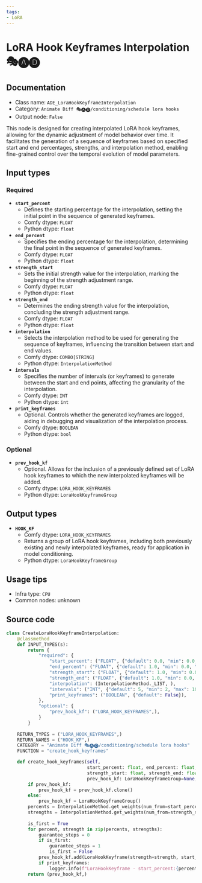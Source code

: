 ```yaml
---
tags:
- LoRA
---
```


# LoRA Hook Keyframes Interpolation 🎭🅐🅓
## Documentation
- Class name: `ADE_LoraHookKeyframeInterpolation`
- Category: `Animate Diff 🎭🅐🅓/conditioning/schedule lora hooks`
- Output node: `False`

This node is designed for creating interpolated LoRA hook keyframes, allowing for the dynamic adjustment of model behavior over time. It facilitates the generation of a sequence of keyframes based on specified start and end percentages, strengths, and interpolation method, enabling fine-grained control over the temporal evolution of model parameters.
## Input types
### Required
- **`start_percent`**
    - Defines the starting percentage for the interpolation, setting the initial point in the sequence of generated keyframes.
    - Comfy dtype: `FLOAT`
    - Python dtype: `float`
- **`end_percent`**
    - Specifies the ending percentage for the interpolation, determining the final point in the sequence of generated keyframes.
    - Comfy dtype: `FLOAT`
    - Python dtype: `float`
- **`strength_start`**
    - Sets the initial strength value for the interpolation, marking the beginning of the strength adjustment range.
    - Comfy dtype: `FLOAT`
    - Python dtype: `float`
- **`strength_end`**
    - Determines the ending strength value for the interpolation, concluding the strength adjustment range.
    - Comfy dtype: `FLOAT`
    - Python dtype: `float`
- **`interpolation`**
    - Selects the interpolation method to be used for generating the sequence of keyframes, influencing the transition between start and end values.
    - Comfy dtype: `COMBO[STRING]`
    - Python dtype: `InterpolationMethod`
- **`intervals`**
    - Specifies the number of intervals (or keyframes) to generate between the start and end points, affecting the granularity of the interpolation.
    - Comfy dtype: `INT`
    - Python dtype: `int`
- **`print_keyframes`**
    - Optional. Controls whether the generated keyframes are logged, aiding in debugging and visualization of the interpolation process.
    - Comfy dtype: `BOOLEAN`
    - Python dtype: `bool`
### Optional
- **`prev_hook_kf`**
    - Optional. Allows for the inclusion of a previously defined set of LoRA hook keyframes to which the new interpolated keyframes will be added.
    - Comfy dtype: `LORA_HOOK_KEYFRAMES`
    - Python dtype: `LoraHookKeyframeGroup`
## Output types
- **`HOOK_KF`**
    - Comfy dtype: `LORA_HOOK_KEYFRAMES`
    - Returns a group of LoRA hook keyframes, including both previously existing and newly interpolated keyframes, ready for application in model conditioning.
    - Python dtype: `LoraHookKeyframeGroup`
## Usage tips
- Infra type: `CPU`
- Common nodes: unknown


## Source code
```python
class CreateLoraHookKeyframeInterpolation:
    @classmethod
    def INPUT_TYPES(s):
        return {
            "required": {
                "start_percent": ("FLOAT", {"default": 0.0, "min": 0.0, "max": 1.0, "step": 0.001}),
                "end_percent": ("FLOAT", {"default": 1.0, "min": 0.0, "max": 1.0, "step": 0.001}),
                "strength_start": ("FLOAT", {"default": 1.0, "min": 0.0, "max": 10.0, "step": 0.001}, ),
                "strength_end": ("FLOAT", {"default": 1.0, "min": 0.0, "max": 10.0, "step": 0.001}, ),
                "interpolation": (InterpolationMethod._LIST, ),
                "intervals": ("INT", {"default": 5, "min": 2, "max": 100, "step": 1}),
                "print_keyframes": ("BOOLEAN", {"default": False}),
            },
            "optional": {
                "prev_hook_kf": ("LORA_HOOK_KEYFRAMES",),
            }
        }
    
    RETURN_TYPES = ("LORA_HOOK_KEYFRAMES",)
    RETURN_NAMES = ("HOOK_KF",)
    CATEGORY = "Animate Diff 🎭🅐🅓/conditioning/schedule lora hooks"
    FUNCTION = "create_hook_keyframes"

    def create_hook_keyframes(self,
                              start_percent: float, end_percent: float,
                              strength_start: float, strength_end: float, interpolation: str, intervals: int,
                              prev_hook_kf: LoraHookKeyframeGroup=None, print_keyframes=False):
        if prev_hook_kf:
            prev_hook_kf = prev_hook_kf.clone()
        else:
            prev_hook_kf = LoraHookKeyframeGroup()
        percents = InterpolationMethod.get_weights(num_from=start_percent, num_to=end_percent, length=intervals, method=interpolation)
        strengths = InterpolationMethod.get_weights(num_from=strength_start, num_to=strength_end, length=intervals, method=interpolation)
        
        is_first = True
        for percent, strength in zip(percents, strengths):
            guarantee_steps = 0
            if is_first:
                guarantee_steps = 1
                is_first = False
            prev_hook_kf.add(LoraHookKeyframe(strength=strength, start_percent=percent, guarantee_steps=guarantee_steps))
            if print_keyframes:
                logger.info(f"LoraHookKeyframe - start_percent:{percent} = {strength}")
        return (prev_hook_kf,)

```
